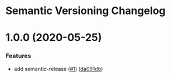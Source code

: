 # Semantic Versioning Changelog

# 1.0.0 (2020-05-25)


### Features

* add semantic-release ([#1](https://github.com/deeagle/filecheck/issues/1)) ([da091db](https://github.com/deeagle/filecheck/commit/da091db88f10d3fe329e2af5ed137765e00cde52))
